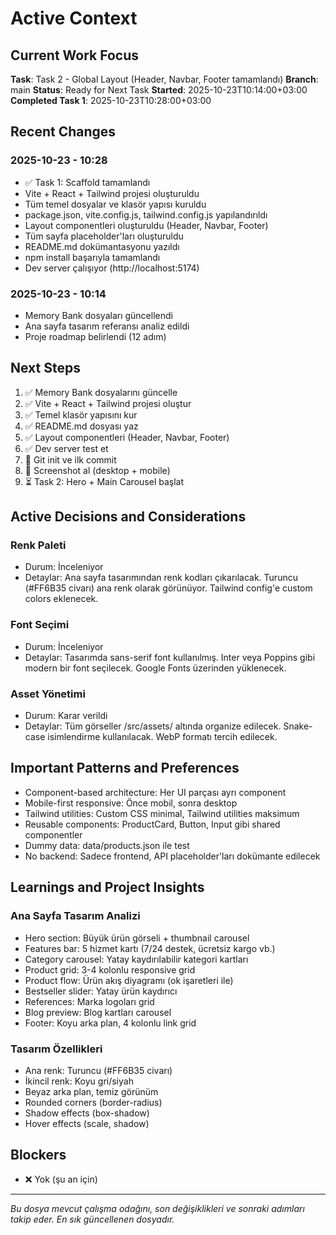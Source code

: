 # Active Context

## Current Work Focus
**Task**: Task 2 - Global Layout (Header, Navbar, Footer tamamlandı)
**Branch**: main
**Status**: Ready for Next Task
**Started**: 2025-10-23T10:14:00+03:00
**Completed Task 1**: 2025-10-23T10:28:00+03:00

## Recent Changes
### 2025-10-23 - 10:28
- ✅ Task 1: Scaffold tamamlandı
- Vite + React + Tailwind projesi oluşturuldu
- Tüm temel dosyalar ve klasör yapısı kuruldu
- package.json, vite.config.js, tailwind.config.js yapılandırıldı
- Layout componentleri oluşturuldu (Header, Navbar, Footer)
- Tüm sayfa placeholder'ları oluşturuldu
- README.md dokümantasyonu yazıldı
- npm install başarıyla tamamlandı
- Dev server çalışıyor (http://localhost:5174)

### 2025-10-23 - 10:14
- Memory Bank dosyaları güncellendi
- Ana sayfa tasarım referansı analiz edildi
- Proje roadmap belirlendi (12 adım)

## Next Steps
1. ✅ Memory Bank dosyalarını güncelle
2. ✅ Vite + React + Tailwind projesi oluştur
3. ✅ Temel klasör yapısını kur
4. ✅ README.md dosyası yaz
5. ✅ Layout componentleri (Header, Navbar, Footer)
6. ✅ Dev server test et
7. 🔄 Git init ve ilk commit
8. 🔄 Screenshot al (desktop + mobile)
9. ⏳ Task 2: Hero + Main Carousel başlat

## Active Decisions and Considerations
### Renk Paleti
- Durum: İnceleniyor
- Detaylar: Ana sayfa tasarımından renk kodları çıkarılacak. Turuncu (#FF6B35 civarı) ana renk olarak görünüyor. Tailwind config'e custom colors eklenecek.

### Font Seçimi
- Durum: İnceleniyor
- Detaylar: Tasarımda sans-serif font kullanılmış. Inter veya Poppins gibi modern bir font seçilecek. Google Fonts üzerinden yüklenecek.

### Asset Yönetimi
- Durum: Karar verildi
- Detaylar: Tüm görseller /src/assets/ altında organize edilecek. Snake-case isimlendirme kullanılacak. WebP formatı tercih edilecek.

## Important Patterns and Preferences
- Component-based architecture: Her UI parçası ayrı component
- Mobile-first responsive: Önce mobil, sonra desktop
- Tailwind utilities: Custom CSS minimal, Tailwind utilities maksimum
- Reusable components: ProductCard, Button, Input gibi shared componentler
- Dummy data: data/products.json ile test
- No backend: Sadece frontend, API placeholder'ları dokümante edilecek

## Learnings and Project Insights
### Ana Sayfa Tasarım Analizi
- Hero section: Büyük ürün görseli + thumbnail carousel
- Features bar: 5 hizmet kartı (7/24 destek, ücretsiz kargo vb.)
- Category carousel: Yatay kaydırılabilir kategori kartları
- Product grid: 3-4 kolonlu responsive grid
- Product flow: Ürün akış diyagramı (ok işaretleri ile)
- Bestseller slider: Yatay ürün kaydırıcı
- References: Marka logoları grid
- Blog preview: Blog kartları carousel
- Footer: Koyu arka plan, 4 kolonlu link grid

### Tasarım Özellikleri
- Ana renk: Turuncu (#FF6B35 civarı)
- İkincil renk: Koyu gri/siyah
- Beyaz arka plan, temiz görünüm
- Rounded corners (border-radius)
- Shadow effects (box-shadow)
- Hover effects (scale, shadow)

## Blockers
- ❌ Yok (şu an için)

---
*Bu dosya mevcut çalışma odağını, son değişiklikleri ve sonraki adımları takip eder. En sık güncellenen dosyadır.*
